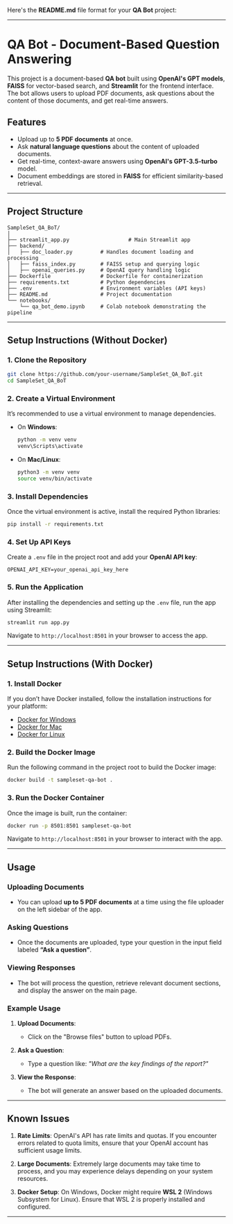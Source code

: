 Here's the **README.md** file format for your **QA Bot** project:

---

# **QA Bot - Document-Based Question Answering**

This project is a document-based **QA bot** built using **OpenAI's GPT models**, **FAISS** for vector-based search, and **Streamlit** for the frontend interface. The bot allows users to upload PDF documents, ask questions about the content of those documents, and get real-time answers.

## **Features**
- Upload up to **5 PDF documents** at once.
- Ask **natural language questions** about the content of uploaded documents.
- Get real-time, context-aware answers using **OpenAI's GPT-3.5-turbo** model.
- Document embeddings are stored in **FAISS** for efficient similarity-based retrieval.

---



## **Project Structure**

```
SampleSet_QA_BoT/
│
├── streamlit_app.py                   # Main Streamlit app
├── backend/
│   ├── doc_loader.py         # Handles document loading and processing
│   ├── faiss_index.py        # FAISS setup and querying logic
│   ├── openai_queries.py     # OpenAI query handling logic
├── Dockerfile                # Dockerfile for containerization
├── requirements.txt          # Python dependencies
├── .env                      # Environment variables (API keys)
├── README.md                 # Project documentation
└── notebooks/
    └── qa_bot_demo.ipynb     # Colab notebook demonstrating the pipeline
```

---

## **Setup Instructions (Without Docker)**

### **1. Clone the Repository**
```bash
git clone https://github.com/your-username/SampleSet_QA_BoT.git
cd SampleSet_QA_BoT
```

### **2. Create a Virtual Environment**
It’s recommended to use a virtual environment to manage dependencies.

- On **Windows**:
  ```bash
  python -m venv venv
  venv\Scripts\activate
  ```

- On **Mac/Linux**:
  ```bash
  python3 -m venv venv
  source venv/bin/activate
  ```

### **3. Install Dependencies**
Once the virtual environment is active, install the required Python libraries:
```bash
pip install -r requirements.txt
```

### **4. Set Up API Keys**
Create a `.env` file in the project root and add your **OpenAI API key**:
```env
OPENAI_API_KEY=your_openai_api_key_here
```

### **5. Run the Application**
After installing the dependencies and setting up the `.env` file, run the app using Streamlit:
```bash
streamlit run app.py
```

Navigate to `http://localhost:8501` in your browser to access the app.

---

## **Setup Instructions (With Docker)**

### **1. Install Docker**
If you don’t have Docker installed, follow the installation instructions for your platform:
- [Docker for Windows](https://www.docker.com/products/docker-desktop)
- [Docker for Mac](https://www.docker.com/products/docker-desktop)
- [Docker for Linux](https://docs.docker.com/engine/install/)

### **2. Build the Docker Image**
Run the following command in the project root to build the Docker image:
```bash
docker build -t sampleset-qa-bot .
```

### **3. Run the Docker Container**
Once the image is built, run the container:
```bash
docker run -p 8501:8501 sampleset-qa-bot
```

Navigate to `http://localhost:8501` in your browser to interact with the app.

---

## **Usage**

### **Uploading Documents**
- You can upload **up to 5 PDF documents** at a time using the file uploader on the left sidebar of the app.
  
### **Asking Questions**
- Once the documents are uploaded, type your question in the input field labeled **“Ask a question”**.
  
### **Viewing Responses**
- The bot will process the question, retrieve relevant document sections, and display the answer on the main page.
  
### **Example Usage**
1. **Upload Documents**: 
   - Click on the "Browse files" button to upload PDFs.
   
2. **Ask a Question**: 
   - Type a question like: _"What are the key findings of the report?"_

3. **View the Response**:
   - The bot will generate an answer based on the uploaded documents.

---


## **Known Issues**

1. **Rate Limits**: OpenAI's API has rate limits and quotas. If you encounter errors related to quota limits, ensure that your OpenAI account has sufficient usage limits.
   
2. **Large Documents**: Extremely large documents may take time to process, and you may experience delays depending on your system resources.
   
3. **Docker Setup**: On Windows, Docker might require **WSL 2** (Windows Subsystem for Linux). Ensure that WSL 2 is properly installed and configured.

---

